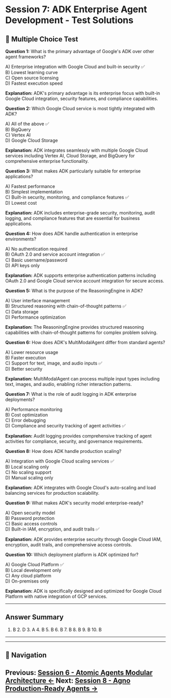 # Session 7: ADK Enterprise Agent Development - Test Solutions

## 📝 Multiple Choice Test

**Question 1:** What is the primary advantage of Google's ADK over other agent frameworks?  

A) Enterprise integration with Google Cloud and built-in security ✅  
B) Lowest learning curve  
C) Open source licensing  
D) Fastest execution speed  

**Explanation:** ADK's primary advantage is its enterprise focus with built-in Google Cloud integration, security features, and compliance capabilities.

**Question 2:** Which Google Cloud service is most tightly integrated with ADK?  

A) All of the above ✅  
B) BigQuery  
C) Vertex AI  
D) Google Cloud Storage  

**Explanation:** ADK integrates seamlessly with multiple Google Cloud services including Vertex AI, Cloud Storage, and BigQuery for comprehensive enterprise functionality.

**Question 3:** What makes ADK particularly suitable for enterprise applications?  

A) Fastest performance  
B) Simplest implementation  
C) Built-in security, monitoring, and compliance features ✅  
D) Lowest cost  

**Explanation:** ADK includes enterprise-grade security, monitoring, audit logging, and compliance features that are essential for business applications.

**Question 4:** How does ADK handle authentication in enterprise environments?  

A) No authentication required  
B) OAuth 2.0 and service account integration ✅  
C) Basic username/password  
D) API keys only  

**Explanation:** ADK supports enterprise authentication patterns including OAuth 2.0 and Google Cloud service account integration for secure access.

**Question 5:** What is the purpose of the ReasoningEngine in ADK?  

A) User interface management  
B) Structured reasoning with chain-of-thought patterns ✅  
C) Data storage  
D) Performance optimization  

**Explanation:** The ReasoningEngine provides structured reasoning capabilities with chain-of-thought patterns for complex problem solving.

**Question 6:** How does ADK's MultiModalAgent differ from standard agents?  

A) Lower resource usage  
B) Faster execution  
C) Support for text, image, and audio inputs ✅  
D) Better security  

**Explanation:** MultiModalAgent can process multiple input types including text, images, and audio, enabling richer interaction patterns.

**Question 7:** What is the role of audit logging in ADK enterprise deployments?  

A) Performance monitoring  
B) Cost optimization  
C) Error debugging  
D) Compliance and security tracking of agent activities ✅  

**Explanation:** Audit logging provides comprehensive tracking of agent activities for compliance, security, and governance requirements.

**Question 8:** How does ADK handle production scaling?  

A) Integration with Google Cloud scaling services ✅  
B) Local scaling only  
C) No scaling support  
D) Manual scaling only  

**Explanation:** ADK integrates with Google Cloud's auto-scaling and load balancing services for production scalability.

**Question 9:** What makes ADK's security model enterprise-ready?  

A) Open security model  
B) Password protection  
C) Basic access controls  
D) Built-in IAM, encryption, and audit trails ✅  

**Explanation:** ADK provides enterprise security through Google Cloud IAM, encryption, audit trails, and comprehensive access controls.

**Question 10:** Which deployment platform is ADK optimized for?  

A) Google Cloud Platform ✅  
B) Local development only  
C) Any cloud platform  
D) On-premises only  

**Explanation:** ADK is specifically designed and optimized for Google Cloud Platform with native integration of GCP services.

---

## Answer Summary

1. B  2. D  3. A  4. B  5. B  6. B  7. B  8. B  9. B  10. B

---
---

## 🧭 Navigation

**Previous:** [Session 6 - Atomic Agents Modular Architecture ←](Session6_Atomic_Agents_Modular_Architecture.md)
**Next:** [Session 8 - Agno Production-Ready Agents →](Session8_Agno_Production_Ready_Agents.md)
---

